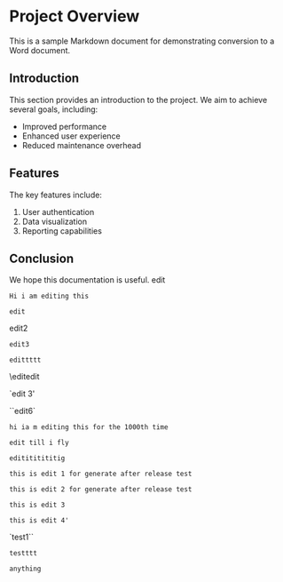 # Project Overview
This is a sample Markdown document for demonstrating conversion to a Word document.

## Introduction

This section provides an introduction to the project. We aim to achieve several goals, including:

* Improved performance
* Enhanced user experience
* Reduced maintenance overhead

## Features

The key features include:

1.  User authentication
2.  Data visualization
3.  Reporting capabilities

## Conclusion

We hope this documentation is useful.
edit

~~~~~
Hi i am editing this
~~~~~


```
edit
```
edit2

```
edit3
```

`edittttt`

\editedit 


`edit 3'



``edit6`

`hi ia m editing this for the 1000th time`


`edit till i fly`


`editititititig`




`this is edit 1 for generate after release test`

`this is edit 2 for generate after release test`

`this is edit 3 `


`this is edit 4'`


`test1``

``testttt``



~~~~~
anything
~~~~~